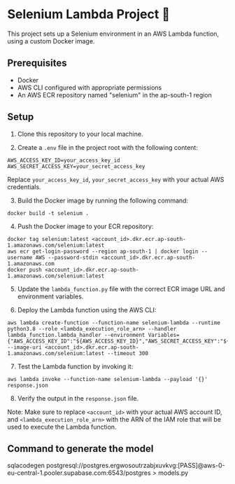# Selenium Lambda Project 🐍

This project sets up a Selenium environment in an AWS Lambda function, using a custom Docker image.

## Prerequisites

- Docker
- AWS CLI configured with appropriate permissions
- An AWS ECR repository named "selenium" in the ap-south-1 region

## Setup

1. Clone this repository to your local machine.

2. Create a `.env` file in the project root with the following content:

```
AWS_ACCESS_KEY_ID=your_access_key_id
AWS_SECRET_ACCESS_KEY=your_secret_access_key
```

Replace `your_access_key_id`, `your_secret_access_key` with your actual AWS credentials.

3. Build the Docker image by running the following command:

```
docker build -t selenium .
```

4. Push the Docker image to your ECR repository:

```
docker tag selenium:latest <account_id>.dkr.ecr.ap-south-1.amazonaws.com/selenium:latest
aws ecr get-login-password --region ap-south-1 | docker login --username AWS --password-stdin <account_id>.dkr.ecr.ap-south-1.amazonaws.com
docker push <account_id>.dkr.ecr.ap-south-1.amazonaws.com/selenium:latest
```

5. Update the `lambda_function.py` file with the correct ECR image URL and environment variables.

6. Deploy the Lambda function using the AWS CLI:

```
aws lambda create-function --function-name selenium-lambda --runtime python3.8 --role <lambda_execution_role_arn> --handler lambda_function.lambda_handler --environment Variables={"AWS_ACCESS_KEY_ID":"${AWS_ACCESS_KEY_ID}","AWS_SECRET_ACCESS_KEY":"${AWS_SECRET_ACCESS_KEY}","AWS_API_KEY":"${AWS_API_KEY}"} --image-uri <account_id>.dkr.ecr.ap-south-1.amazonaws.com/selenium:latest --timeout 300
```

7. Test the Lambda function by invoking it:

```
aws lambda invoke --function-name selenium-lambda --payload '{}' response.json
```

8. Verify the output in the `response.json` file.

Note: Make sure to replace `<account_id>` with your actual AWS account ID, and `<lambda_execution_role_arn>` with the ARN of the IAM role that will be used to execute the Lambda function.



## Command to generate the model
sqlacodegen postgresql://postgres.ergwosoutrzabjxuvkvg:[PASS]@aws-0-eu-central-1.pooler.supabase.com:6543/postgres > models.py

